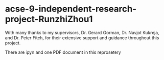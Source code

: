 # acse-9-independent-research-project-RunzhiZhou1

With many thanks to my supervisors, Dr. Gerard Gorman, Dr. Navjot Kukreja, and Dr. Peter Fitch,
for their extensive support and guidance throughout this project.

There are ipyn and one PDF document in this reprosetery

